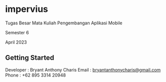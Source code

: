 # impervius

Tugas Besar Mata Kuliah Pengembangan Aplikasi Mobile

Semester 6

April 2023

## Getting Started

Developer : Bryant Anthony Charis
Email : bryantanthonycharis@gmail.com
Phone : +62 895 3314 20948